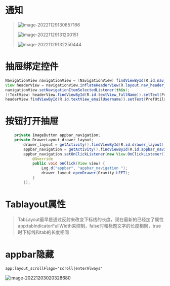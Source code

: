 # 通知

> ![image-20221129130857166](C:\Users\baoli\AppData\Roaming\Typora\typora-user-images\image-20221129130857166.png)
>
> ![image-20221129131200151](C:\Users\baoli\AppData\Roaming\Typora\typora-user-images\image-20221129131200151.png)
>
> ![image-20221129132250444](C:\Users\baoli\AppData\Roaming\Typora\typora-user-images\image-20221129132250444.png)

# 抽屉绑定控件

```java
NavigationView navigationView = (NavigationView) findViewById(R.id.nav_view);
View headerView = navigationView.inflateHeaderView(R.layout.nav_header_main);
navigationView.setNavigationItemSelectedListener(this);
((TextView) headerView.findViewById(R.id.textView_fullName)).setText(PrefUtils.getUsername());
headerView.findViewById(R.id.textView_emailUsername)).setText(PrefUtils.getUserEmail());
```

# 按钮打开抽屉

```java
    private ImageButton appbar_navigation;
    private DrawerLayout drawer_layout;       
        drawer_layout = getActivity().findViewById(R.id.drawer_layout);
        appbar_navigation = getActivity().findViewById(R.id.appbar_navigation);
        appbar_navigation.setOnClickListener(new View.OnClickListener() {
            @Override
            public void onClick(View view) {
                Log.d("appbar", "appbar_navigation ");
                drawer_layout.openDrawer(Gravity.LEFT);
            }
        });
```

# Tablayout属性

> TabLayout最早是通过反射来改变下标线的长度，现在最新的已经加了属性app:tabIndicatorFullWidth来控制，false时和标题文字的长度相同，true时下标线和tab的长度相同

# appbar隐藏

```
app:layout_scrollFlags="scroll|enterAlways"
```

![image-20221203020328680](C:\Users\baoli\AppData\Roaming\Typora\typora-user-images\image-20221203020328680.png)

